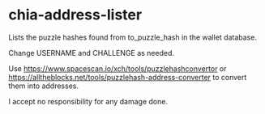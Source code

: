 # chia-address-lister
Lists the puzzle hashes found from to_puzzle_hash in the wallet database.

Change USERNAME and CHALLENGE as needed. 

Use https://www.spacescan.io/xch/tools/puzzlehashconvertor or https://alltheblocks.net/tools/puzzlehash-address-converter to convert them into addresses.

I accept no responsibility for any damage done.
